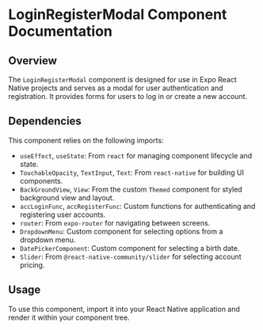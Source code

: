 # LoginRegisterModal Component Documentation

## Overview

The `LoginRegisterModal` component is designed for use in Expo React Native projects and serves as a modal for user authentication and registration. It provides forms for users to log in or create a new account.

## Dependencies

This component relies on the following imports:
- `useEffect`, `useState`: From `react` for managing component lifecycle and state.
- `TouchableOpacity`, `TextInput`, `Text`: From `react-native` for building UI components.
- `BackGroundView`, `View`: From the custom `Themed` component for styled background view and layout.
- `accLoginFunc`, `accRegisterFunc`: Custom functions for authenticating and registering user accounts.
- `router`: From `expo-router` for navigating between screens.
- `DropdownMenu`: Custom component for selecting options from a dropdown menu.
- `DatePickerComponent`: Custom component for selecting a birth date.
- `Slider`: From `@react-native-community/slider` for selecting account pricing.

## Usage

To use this component, import it into your React Native application and render it within your component tree.
